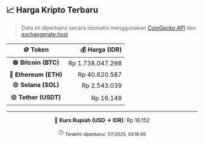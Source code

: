 

<!-- HARGA_KRIPTO -->
## 📈 Harga Kripto Terbaru

> Data ini diperbarui secara otomatis menggunakan [CoinGecko API](https://www.coingecko.com/) dan [exchangerate.host](https://exchangerate.host/)

<div align="center">

| 🪙 Token | 💰 Harga (IDR) |
|:------:|---------------:|
| 🟠 **Bitcoin (BTC)**   | Rp 1.738.047.298 |
| 🔵 **Ethereum (ETH)**  | Rp 40.620.587 |
| 🟣 **Solana (SOL)**    | Rp 2.543.039 |
| 🟢 **Tether (USDT)**   | Rp 16.149 |

---

💱 **Kurs Rupiah (USD → IDR)**: Rp 16.152

🕒 <sub>Terakhir diperbarui: 1/7/2025, 03.18.49</sub>

</div>
<!-- /HARGA_KRIPTO -->